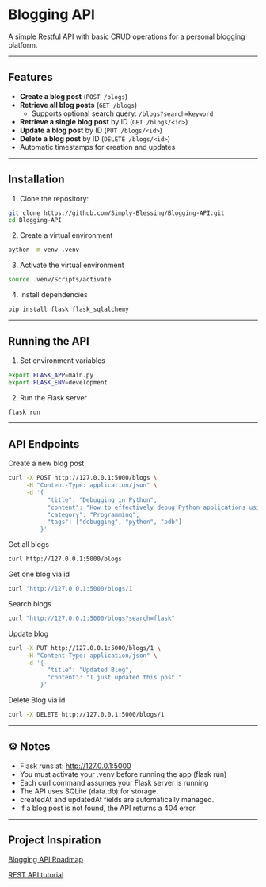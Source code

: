 # Blogging API

A simple Restful API with basic CRUD operations for a personal blogging platform.

---

## Features

- **Create a blog post** (`POST /blogs`)
- **Retrieve all blog posts** (`GET /blogs`)
  - Supports optional search query: `/blogs?search=keyword`
- **Retrieve a single blog post** by ID (`GET /blogs/<id>`)
- **Update a blog post** by ID (`PUT /blogs/<id>`)
- **Delete a blog post** by ID (`DELETE /blogs/<id>`)
- Automatic timestamps for creation and updates

---

## Installation

1. Clone the repository:

```bash
git clone https://github.com/Simply-Blessing/Blogging-API.git
cd Blogging-API
```

2. Create a virtual environment

```bash
python -m venv .venv
```

3. Activate the virtual environment

```bash
source .venv/Scripts/activate
```

4. Install dependencies

```bash
pip install flask flask_sqlalchemy
```

---

## Running the API

1. Set environment variables

```bash
export FLASK_APP=main.py
export FLASK_ENV=development
```

2. Run the Flask server

```bash
flask run
```

---

## API Endpoints

Create a new blog post

```bash
curl -X POST http://127.0.0.1:5000/blogs \
     -H "Content-Type: application/json" \
     -d '{
           "title": "Debugging in Python",
           "content": "How to effectively debug Python applications using pdb and logging.",
           "category": "Programming",
           "tags": ["debugging", "python", "pdb"]
         }'
```

Get all blogs

```bash
curl http://127.0.0.1:5000/blogs
```

Get one blog via id

```bash
curl "http://127.0.0.1:5000/blogs/1
```

Search blogs

```bash
curl "http://127.0.0.1:5000/blogs?search=flask"
```

Update blog

```bash
curl -X PUT http://127.0.0.1:5000/blogs/1 \
     -H "Content-Type: application/json" \
     -d '{
           "title": "Updated Blog",
           "content": "I just updated this post."
         }'
```

Delete Blog via id

```bash
curl -X DELETE http://127.0.0.1:5000/blogs/1
```

---

## ⚙️ Notes

- Flask runs at: http://127.0.0.1:5000
- You must activate your .venv before running the app (flask run)
- Each curl command assumes your Flask server is running
- The API uses SQLite (data.db) for storage.
- createdAt and updatedAt fields are automatically managed.
- If a blog post is not found, the API returns a 404 error.

---

## Project Inspiration

[Blogging API Roadmap](https://roadmap.sh/projects/blogging-platform-api)

[REST API tutorial](https://youtu.be/qbLc5a9jdXo)
